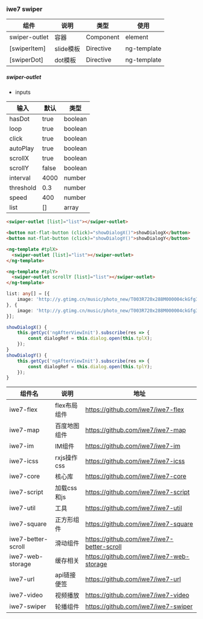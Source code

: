 ### iwe7 swiper


| 组件            | 说明      | 类型        | 使用          |
|---------------|---------|-----------|-------------|
| swiper-outlet | 容器      | Component | element     |
| [swiperItem]  | slide模板 | Directive | ng-template |
| [swiperDot]   | dot模板   | Directive | ng-template |


##### swiper-outlet

* inputs

| 输入        | 默认    | 类型      |
|-----------|-------|---------|
| hasDot    | true  | boolean |
| loop      | true  | boolean |
| click     | true  | boolean |
| autoPlay  | true  | boolean |
| scrollX   | true  | boolean |
| scrollY   | false | boolean |
| interval  | 4000  | number  |
| threshold | 0.3   | number  |
| speed     | 400   | number  |
| list      | []    | array   |


```html
<swiper-outlet [list]="list"></swiper-outlet>

<button mat-flat-button (click)="showDialogX()">showDialogX</button>
<button mat-flat-button (click)="showDialogY()">showDialogY</button>

<ng-template #tplX>
  <swiper-outlet [list]="list"></swiper-outlet>
</ng-template>

<ng-template #tplY>
  <swiper-outlet scrollY [list]="list"></swiper-outlet>
</ng-template>
```

```ts
list: any[] = [{
    image: 'http://y.gtimg.cn/music/photo_new/T003R720x288M000004ckGfg3zaho0.jpg'
}, {
    image: 'http://y.gtimg.cn/music/photo_new/T003R720x288M000004ckGfg3zaho0.jpg'
}];

showDialogX() {
    this.getCyc('ngAfterViewInit').subscribe(res => {
        const dialogRef = this.dialog.open(this.tplX);
    });
}
showDialogY() {
    this.getCyc('ngAfterViewInit').subscribe(res => {
        const dialogRef = this.dialog.open(this.tplY);
    });
}
```

| 组件名                | 说明        | 地址                                         |
|--------------------|-----------|--------------------------------------------|
| iwe7-flex          | flex布局组件  | https://github.com/iwe7/iwe7-flex          |
| iwe7-map           | 百度地图组件    | https://github.com/iwe7/iwe7-map           |
| iwe7-im            | IM组件      | https://github.com/iwe7/iwe7-im            |
| iwe7-icss          | rxjs操作css | https://github.com/iwe7/iwe7-icss          |
| iwe7-core          | 核心库       | https://github.com/iwe7/iwe7-core          |
| iwe7-script        | 加载css和js  | https://github.com/iwe7/iwe7-script        |
| iwe7-util          | 工具        | https://github.com/iwe7/iwe7-util          |
| iwe7-square        | 正方形组件     | https://github.com/iwe7/iwe7-square        |
| iwe7-better-scroll | 滑动组件      | https://github.com/iwe7/iwe7-better-scroll |
| iwe7-web-storage   | 缓存相关      | https://github.com/iwe7/iwe7-web-storage   |
| iwe7-url           | api链接便签   | https://github.com/iwe7/iwe7-url           |
| iwe7-video         | 视频播放      | https://github.com/iwe7/iwe7-video         |
| iwe7-swiper        | 轮播组件      | https://github.com/iwe7/iwe7-swiper        |


